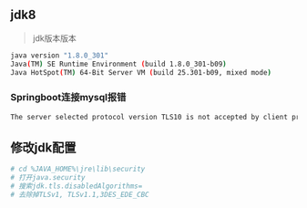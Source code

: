 ## jdk8

> jdk版本版本

```sh
java version "1.8.0_301"
Java(TM) SE Runtime Environment (build 1.8.0_301-b09)
Java HotSpot(TM) 64-Bit Server VM (build 25.301-b09, mixed mode)
```

### Springboot连接mysql报错

```sh
The server selected protocol version TLS10 is not accepted by client preferences [TLS12]
```

## 修改jdk配置

```sh
# cd %JAVA_HOME%\jre\lib\security
# 打开java.security
# 搜索jdk.tls.disabledAlgorithms=
# 去除掉TLSv1, TLSv1.1,3DES_EDE_CBC
```


